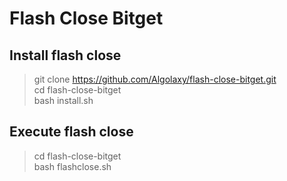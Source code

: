 # Flash Close Bitget

## Install flash close
> git clone https://github.com/Algolaxy/flash-close-bitget.git
> \
> cd flash-close-bitget
> \
> bash install.sh

## Execute flash close
> cd flash-close-bitget
> \
> bash flashclose.sh
